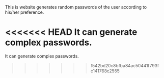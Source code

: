 This is website generates random passwords of the user according to his/her preference.

<<<<<<< HEAD
It can generate complex passwords.
=======
It can generate complex passwords.
>>>>>>> f542bd20c8bfba84ac50441f793fc141768c2555
